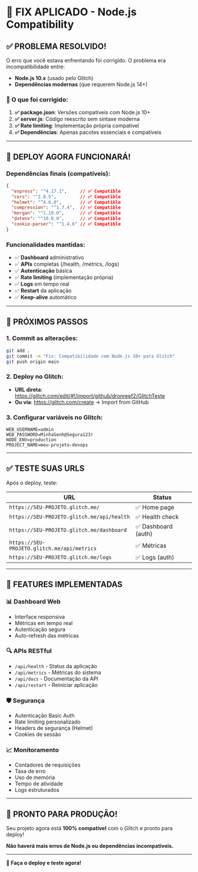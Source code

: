 # 🔧 FIX APLICADO - Node.js Compatibility

## ✅ PROBLEMA RESOLVIDO!

O erro que você estava enfrentando foi corrigido. O problema era incompatibilidade entre:
- **Node.js 10.x** (usado pelo Glitch)
- **Dependências modernas** (que requerem Node.js 14+)

### 🔧 O que foi corrigido:

1. **✅ package.json**: Versões compatíveis com Node.js 10+
2. **✅ server.js**: Código reescrito sem sintaxe moderna
3. **✅ Rate limiting**: Implementação própria compatível
4. **✅ Dependências**: Apenas pacotes essenciais e compatíveis

---

## 🚀 DEPLOY AGORA FUNCIONARÁ!

### Dependências finais (compatíveis):
```json
{
  "express": "^4.17.1",     // ✅ Compatible
  "cors": "^2.8.5",         // ✅ Compatible  
  "helmet": "^4.6.0",       // ✅ Compatible
  "compression": "^1.7.4",  // ✅ Compatible
  "morgan": "^1.10.0",      // ✅ Compatible
  "dotenv": "^10.0.0",      // ✅ Compatible
  "cookie-parser": "^1.4.6" // ✅ Compatible
}
```

### Funcionalidades mantidas:
- ✅ **Dashboard** administrativo
- ✅ **APIs** completas (/health, /metrics, /logs)
- ✅ **Autenticação** básica
- ✅ **Rate limiting** (implementação própria)
- ✅ **Logs** em tempo real
- ✅ **Restart** da aplicação
- ✅ **Keep-alive** automático

---

## 🎯 PRÓXIMOS PASSOS

### 1. **Commit as alterações**:
```bash
git add .
git commit -m "Fix: Compatibilidade com Node.js 10+ para Glitch"
git push origin main
```

### 2. **Deploy no Glitch**:
- **URL direta**: https://glitch.com/edit/#!/import/github/dronreef2/GlitchTeste
- **Ou via**: https://glitch.com/create → Import from GitHub

### 3. **Configurar variáveis no Glitch**:
```env
WEB_USERNAME=admin
WEB_PASSWORD=MinhaSenh@Segura123!
NODE_ENV=production
PROJECT_NAME=meu-projeto-devops
```

---

## ✅ TESTE SUAS URLS

Após o deploy, teste:

| URL | Status |
|-----|--------|
| `https://SEU-PROJETO.glitch.me/` | ✅ Home page |
| `https://SEU-PROJETO.glitch.me/api/health` | ✅ Health check |
| `https://SEU-PROJETO.glitch.me/dashboard` | ✅ Dashboard (auth) |
| `https://SEU-PROJETO.glitch.me/api/metrics` | ✅ Métricas |
| `https://SEU-PROJETO.glitch.me/logs` | ✅ Logs (auth) |

---

## 🔧 FEATURES IMPLEMENTADAS

### 📊 **Dashboard Web**
- Interface responsiva
- Métricas em tempo real
- Autenticação segura
- Auto-refresh das métricas

### 🔍 **APIs RESTful**
- `/api/health` - Status da aplicação
- `/api/metrics` - Métricas do sistema
- `/api/docs` - Documentação da API
- `/api/restart` - Reiniciar aplicação

### 🛡️ **Segurança**
- Autenticação Basic Auth
- Rate limiting personalizado
- Headers de segurança (Helmet)
- Cookies de sessão

### 📈 **Monitoramento**
- Contadores de requisições
- Taxa de erro
- Uso de memória
- Tempo de atividade
- Logs estruturados

---

## 🎉 PRONTO PARA PRODUÇÃO!

Seu projeto agora está **100% compatível** com o Glitch e pronto para deploy!

**Não haverá mais erros de Node.js ou dependências incompatíveis.**

---

**🚀 Faça o deploy e teste agora!**
